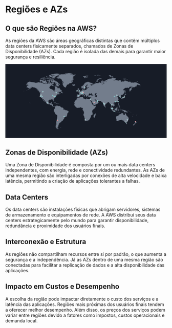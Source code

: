 # Regiões e AZs


## O que são Regiões na AWS?

As regiões da AWS são áreas geográficas distintas que contêm múltiplos data centers fisicamente separados, chamados de Zonas de Disponibilidade (AZs). Cada região é isolada das demais para garantir maior segurança e resiliência.


![Mapa das regiões AWS](/img/regions.png)


## Zonas de Disponibilidade (AZs)

Uma Zona de Disponibilidade é composta por um ou mais data centers independentes, com energia, rede e conectividade redundantes. As AZs de uma mesma região são interligadas por conexões de alta velocidade e baixa latência, permitindo a criação de aplicações tolerantes a falhas.



## Data Centers

Os data centers são instalações físicas que abrigam servidores, sistemas de armazenamento e equipamentos de rede. A AWS distribui seus data centers estrategicamente pelo mundo para garantir disponibilidade, redundância e proximidade dos usuários finais.

## Interconexão e Estrutura

As regiões não compartilham recursos entre si por padrão, o que aumenta a segurança e a independência. Já as AZs dentro de uma mesma região são conectadas para facilitar a replicação de dados e a alta disponibilidade das aplicações.

## Impacto em Custos e Desempenho

A escolha da região pode impactar diretamente o custo dos serviços e a latência das aplicações. Regiões mais próximas dos usuários finais tendem a oferecer melhor desempenho. Além disso, os preços dos serviços podem variar entre regiões devido a fatores como impostos, custos operacionais e demanda local.
